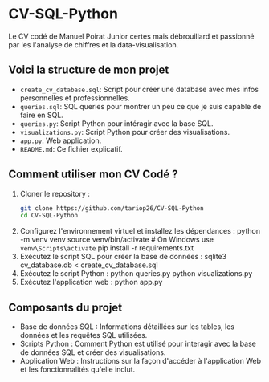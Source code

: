 # CV-SQL-Python
Le CV codé de Manuel Poirat
Junior certes mais débrouillard et passionné par les l'analyse de chiffres et la data-visualisation. 

## Voici la structure de mon projet

- `create_cv_database.sql`: Script pour créer une database avec mes infos personnelles et professionnelles. 
- `queries.sql`: SQL queries pour montrer un peu ce que je suis capable de faire en SQL.
- `queries.py`: Script Python pour intéragir avec la base SQL.
- `visualizations.py`: Script Python pour créer des visualisations.
- `app.py`: Web application.
- `README.md`: Ce fichier explicatif.

## Comment utiliser mon CV Codé ? 
1. Cloner le repository : 
   ```bash
   git clone https://github.com/tariop26/CV-SQL-Python
   cd CV-SQL-Python
2. Configurez l'environnement virtuel et installez les dépendances :
   python -m venv venv
   source venv/bin/activate  # On Windows use `venv\Scripts\activate`
   pip install -r requirements.txt
3. Exécutez le script SQL pour créer la base de données :
   sqlite3 cv_database.db < create_cv_database.sql
4. Exécutez le script Python :
   python queries.py
   python visualizations.py
5. Exécutez l'application web :
   python app.py

## Composants du projet
- Base de données SQL : Informations détaillées sur les tables, les données et les requêtes SQL utilisées. 
- Scripts Python : Comment Python est utilisé pour interagir avec la base de données SQL et créer des visualisations. 
- Application Web : Instructions sur la façon d'accéder à l'application Web et les fonctionnalités qu'elle inclut.